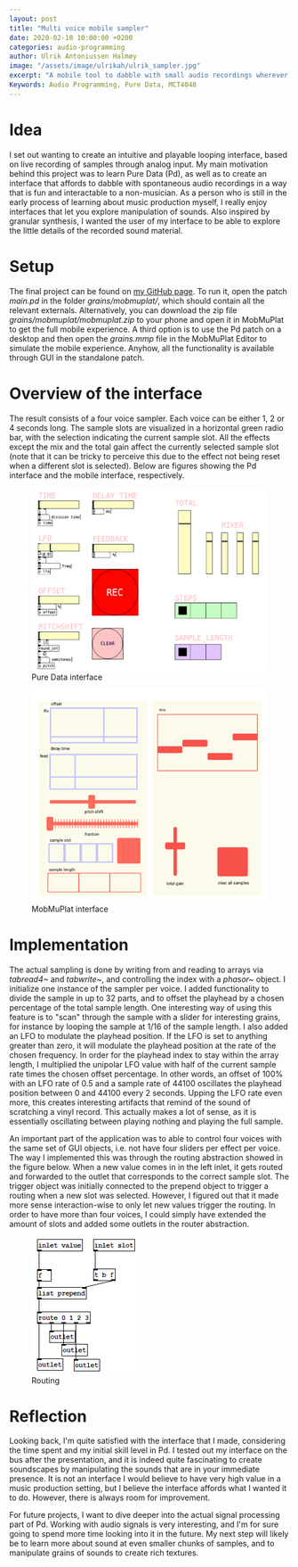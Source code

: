```yaml
---
layout: post
title: "Multi voice mobile sampler"
date: 2020-02-10 10:00:00 +0200
categories: audio-programming
author: Ulrik Antoniussen Halmøy
image: "/assets/image/ulrikah/ulrik_sampler.jpg"
excerpt: "A mobile tool to dabble with small audio recordings wherever you encounter them"
Keywords: Audio Programming, Pure Data, MCT4048
--- 
```


# Idea

I set out wanting to create an intuitive and playable looping interface, based on live recording of samples through analog input. My main motivation behind this project was to learn Pure Data (Pd), as well as to create an interface that affords to dabble with spontaneous audio recordings in a way that is fun and interactable to a non-musician. As a person who is still in the early process of learning about music production myself, I really enjoy interfaces that let you explore manipulation of sounds. Also inspired by granular synthesis, I wanted the user of my interface to be able to explore the little details of the recorded sound material. 

# Setup

The final project can be found on [my GitHub page](https://github.com/ulrikah/pd/tree/master/grains/mobmuplat). To run it, open the patch *main.pd* in the folder *grains/mobmuplat/*, which should contain all the relevant externals. Alternatively, you can download the zip file *grains/mobmuplat/mobmuplat.zip* to your phone and open it in MobMuPlat to get the full mobile experience. A third option is to use the Pd patch on a desktop and then open the *grains.mmp* file in the MobMuPlat Editor to simulate the mobile experience. Anyhow, all the functionality is available through GUI in the standalone patch.

# Overview of the interface

The result consists of a four voice sampler. Each voice can be either 1, 2 or 4 seconds long. The sample slots are visualized in a horizontal green radio bar, with the selection indicating the current sample slot. All the effects except the mix and the total gain affect the currently selected sample slot (note that it can be tricky to perceive this due to the effect not being reset when a different slot is selected). Below are figures showing the Pd interface and the mobile interface, respectively.

<figure>
 <img src="/assets/image/ulrikah/ulrik_sampler.jpg" align="center" alt="Pure Data interface"/>
 <figcaption>Pure Data interface</figcaption>
</figure>

<figure>
 <img src="/assets/image/ulrikah/sampler_mobmuplat.png" align="center" alt="MobMuPlat interface"/>
 <figcaption>MobMuPlat interface</figcaption>
</figure>


# Implementation

The actual sampling is done by writing from and reading to arrays via *tabread4~* and *tabwrite~*, and controlling the index with a *phasor~* object. I initialize one instance of the sampler per voice. I added functionality to divide the sample in up to 32 parts, and to offset the playhead by a chosen percentage of the total sample length. One interesting way of using this feature is to "scan" through the sample with a slider for interesting grains, for instance by looping the sample at 1/16 of the sample length. I also added an LFO to modulate the playhead position. If the LFO is set to anything greater than zero, it will modulate the playhead position at the rate of the chosen frequency. In order for the playhead index to stay within the array length, I multiplied the unipolar LFO value with half of the current sample rate times the chosen offset percentage. In other words, an offset of 100% with an LFO rate of 0.5 and a sample rate of 44100 oscillates the playhead position between 0 and 44100 every 2 seconds. Upping the LFO rate even more, this creates interesting artifacts that remind of the sound of scratching a vinyl record. This actually makes a lot of sense, as it is essentially oscillating between playing nothing and playing the full sample.

An important part of the application was to able to control four voices with the same set of GUI objects, i.e. not have four sliders per effect per voice. The way I implemented this was through the routing abstraction showed in the figure below. When a new value comes in in the left inlet, it gets routed and forwarded to the outlet that corresponds to the correct sample slot. The trigger object was initially connected to the prepend object to trigger a routing when a new slot was selected. However, I figured out that it made more sense interaction-wise to only let new values trigger the routing. In order to have more than four voices, I could simply have extended the amount of slots and added some outlets in the router abstraction.

<figure>
 <img src="/assets/image/ulrikah/routing.png" align="center" alt="Routing"/>
 <figcaption>Routing</figcaption>
</figure>

# Reflection

Looking back, I'm quite satisfied with the interface that I made, considering the time spent and my initial skill level in Pd. I tested out my interface on the bus after the presentation, and it is indeed quite fascinating to create soundscapes by manipulating the sounds that are in your immediate presence. It is not an interface I would believe to have very high value in a music production setting, but I believe the interface affords what I wanted it to do. However, there is always room for improvement.

For future projects, I want to dive deeper into the actual signal processing part of Pd. Working with audio signals is very interesting, and I'm for sure going to spend more time looking into it in the future. My next step will likely be to learn more about sound at even smaller chunks of samples, and to manipulate grains of sounds to create rich textures.